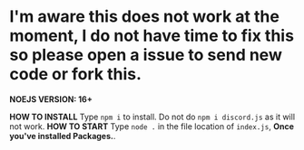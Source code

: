 # I'm aware this does not work at the moment, I do not have time to fix this so please open a issue to send new code or fork this.
**NOEJS VERSION: 16+**


**HOW TO INSTALL**
	Type `npm i` to install. Do not do `npm i discord.js` as it will not work.
**HOW TO START**
	Type `node .` in the file location of `index.js`, **Once you've installed Packages.**.
